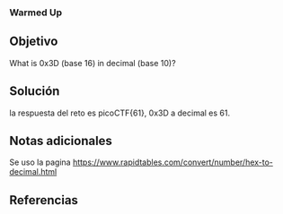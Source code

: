 ### Warmed Up

## Objetivo
What is 0x3D (base 16) in decimal (base 10)?
## Solución

la respuesta del reto es picoCTF{61}, 0x3D a decimal es 61.

## Notas adicionales
Se uso la pagina https://www.rapidtables.com/convert/number/hex-to-decimal.html




## Referencias